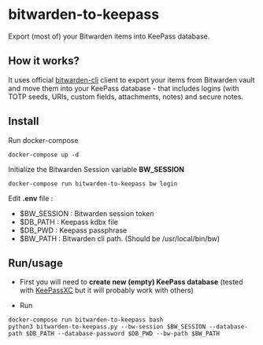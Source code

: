 # bitwarden-to-keepass
Export (most of) your Bitwarden items into KeePass database.

## How it works?
It uses official [bitwarden-cli](https://help.bitwarden.com/article/cli/) client to export your items from Bitwarden vault and move them into your KeePass database - that includes logins (with TOTP seeds, URIs, custom fields, attachments, notes) and secure notes.

## Install
Run docker-compose
```
docker-compose up -d
```
Initialize the Bitwarden Session variable **BW_SESSION**
```
docker-compose run bitwarden-to-keepass bw login
```

Edit **.env** file :

 - $BW_SESSION : Bitwarden session token
 - $DB_PATH : Keepass kdbx file
 - $DB_PWD : Keepass passphrase
 - $BW_PATH : Bitwarden cli path. (Should be /usr/local/bin/bw)

## Run/usage
- First you will need to **create new (empty) KeePass database** (tested with [KeePassXC](https://github.com/keepassxreboot/keepassxc) but it will probably work with others)

- Run
```
docker-compose run bitwarden-to-keepass bash
python3 bitwarden-to-keepass.py --bw-session $BW_SESSION --database-path $DB_PATH --database-password $DB_PWD --bw-path $BW_PATH
```
